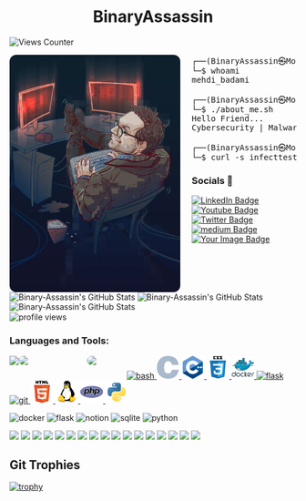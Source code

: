 <h1 align="center"> BinaryAssassin </h1>




<img src="https://views-counter.vercel.app/badge?pageId=Binary-Assassin%2FViews-Counter" alt="Views Counter">




<p align="left">
  <img src="https://github.com/Binary-Assassin/Binary-Assassin/blob/main/Assets/mr_robot.jpg" width="300" align="left" style="margin-right: 20px; border-radius: 12px;">
</p>  

<pre>
┌──(BinaryAssassin㉿Morphis)-[~]
└─$ whoami
mehdi_badami

┌──(BinaryAssassin㉿Morphis)-[~]
└─$ ./about_me.sh 
Hello Friend...
Cybersecurity | Malware Analysis | Ethical Hacker

┌──(BinaryAssassin㉿Morphis)-[~]
└─$ curl -s infecttest.io/status
</pre>

<h3 align="left"> Socials 💯</h3>

<div id="badges" align="left">
  <a href="https://www.linkedin.com/in/mehdi-badami/" target="_blank">
    <img src="https://img.shields.io/badge/LinkedIn-blue?style=for-the-badge&logo=linkedin&logoColor=white" alt="LinkedIn Badge"/>
  </a>
  <a href="working_on_it">
    <img src="https://img.shields.io/badge/YouTube-red?style=for-the-badge&logo=youtube&logoColor=white" alt="Youtube Badge"/>
  </a>
  <a href="https://x.com/mehdi_badami" target="_blank">
    <img src="https://img.shields.io/badge/Twitter-blue?style=for-the-badge&logo=Twitter&logoColor=white" alt="Twitter Badge"/>
  </a>
   <a href="https://medium.com/@mehdi_badami" target="_blank">
    <img src="https://img.shields.io/badge/medium-black?style=for-the-badge&logo=Medium&logoColor=white" alt="medium Badge"/>
  </a>
</div>


<div id=thmbadge align=left>
  <a href="https://tryhackme.com/r/p/BinaryAssassin" target="_blank">
    <img src="https://tryhackme-badges.s3.amazonaws.com/BinaryAssassin.png" alt="Your Image Badge" />
  </a>
</div>

[//]: <> (https://daringfireball.net/projects/markdown/syntax#html.)
[//]: <> (This is also a comment github-stats.omsimos.com.)
[//]: <> (https://devicon.dev/)

<div id=stats align="left"> 
  <img src="https://github-readme-stats.vercel.app/api?username=Binary-Assassin&theme=vision-friendly-dark&show_icons=true&hide_border=true&count_private=true" alt="Binary-Assassin's GitHub Stats" />
 <img src="https://github-readme-stats.vercel.app/api/top-langs/?username=Binary-Assassin&theme=vision-friendly-dark&show_icons=true&hide_border=true&layout=compact" alt="Binary-Assassin's GitHub Stats" />
</div>

<img src="https://github-readme-stats.vercel.app/api?username=Binary-Assassin&theme=vision-friendly-dark&show_icons=true&hide_border=true&count_private=true" alt="Binary-Assassin's GitHub Stats" />





<div id="profile" align=left>
  <img align="center" src="https://komarev.com/ghpvc/?username=Binary-Assassin&style=flat-square&color=blue" alt="profile views"/>
</div>

<h3 align="left">Languages and Tools:</h3>

<div align=left> 
  <img align=left src="https://cdn.jsdelivr.net/gh/devicons/devicon@latest/icons/archlinux/archlinux-original-wordmark.svg" />
  <img align=left width="100" src="https://cdn.jsdelivr.net/gh/devicons/devicon@latest/icons/ubuntu/ubuntu-original-wordmark.svg" style="margin-right: 20px; border-radius: 12px;" />
  <img align=left width="50" src="https://cdn.jsdelivr.net/gh/devicons/devicon@latest/icons/linux/linux-original.svg" style="margin-right: 20px; border-radius: 12px;">           
</div>

<div align=center>
<p align="left"> <a href="https://www.gnu.org/software/bash/" target="_blank" rel="noreferrer"> <img src="https://www.vectorlogo.zone/logos/gnu_bash/gnu_bash-icon.svg" alt="bash" width="40" height="40"/> </a> <a href="https://www.cprogramming.com/" target="_blank" rel="noreferrer"> <img src="https://raw.githubusercontent.com/devicons/devicon/master/icons/c/c-original.svg" alt="c" width="40" height="40"/> </a> <a href="https://www.w3schools.com/cpp/" target="_blank" rel="noreferrer"> <img src="https://raw.githubusercontent.com/devicons/devicon/master/icons/cplusplus/cplusplus-original.svg" alt="cplusplus" width="40" height="40"/> </a> <a href="https://www.w3schools.com/css/" target="_blank" rel="noreferrer"> <img src="https://raw.githubusercontent.com/devicons/devicon/master/icons/css3/css3-original-wordmark.svg" alt="css3" width="40" height="40"/> </a> <a href="https://www.docker.com/" target="_blank" rel="noreferrer"> <img src="https://raw.githubusercontent.com/devicons/devicon/master/icons/docker/docker-original-wordmark.svg" alt="docker" width="40" height="40"/> </a> <a href="https://flask.palletsprojects.com/" target="_blank" rel="noreferrer"> <img src="https://www.vectorlogo.zone/logos/pocoo_flask/pocoo_flask-icon.svg" alt="flask" width="40" height="40"/> </a> <a href="https://git-scm.com/" target="_blank" rel="noreferrer"> <img src="https://www.vectorlogo.zone/logos/git-scm/git-scm-icon.svg" alt="git" width="40" height="40"/> </a> <a href="https://www.w3.org/html/" target="_blank" rel="noreferrer"> <img src="https://raw.githubusercontent.com/devicons/devicon/master/icons/html5/html5-original-wordmark.svg" alt="html5" width="40" height="40"/> </a> <a href="https://www.linux.org/" target="_blank" rel="noreferrer"> 
<img src="https://raw.githubusercontent.com/devicons/devicon/master/icons/linux/linux-original.svg" alt="linux" width="40" height="40"/> </a> <a href="https://www.php.net" target="_blank" rel="noreferrer"> <img src="https://raw.githubusercontent.com/devicons/devicon/master/icons/php/php-original.svg" alt="php" width="40" height="40"/> </a> <a href="https://www.python.org" target="_blank" rel="noreferrer"> <img src="https://raw.githubusercontent.com/devicons/devicon/master/icons/python/python-original.svg" alt="python" width="40" height="40"/> </a> </p>
</div>


<p align="left"> 
  <img src="https://cdn.jsdelivr.net/gh/devicons/devicon@latest/icons/docker/docker-original-wordmark.svg" alt="docker" width="45" height="45"/>
  <img src="https://cdn.jsdelivr.net/gh/devicons/devicon@latest/icons/flask/flask-original-wordmark.svg" alt="flask" width="45" height="45"/>
  <img src="https://cdn.jsdelivr.net/gh/devicons/devicon@latest/icons/notion/notion-original.svg" alt="notion" width="45" height="45"/>
  <img src="https://cdn.jsdelivr.net/gh/devicons/devicon@latest/icons/sqlite/sqlite-original.svg" alt="sqlite" width="45" height=45"/>
  <img src="https://cdn.jsdelivr.net/gh/devicons/devicon@latest/icons/python/python-original.svg" alt="python" width="45" height="45"/>
</p>
<p>
<img src="https://img.shields.io/badge/HackerRank-2EC866?style=for-the-badge&logo=HackerRank&logoColor=white" height="30">  
<img src="https://img.shields.io/badge/WordPress-21759B?style=for-the-badge&logo=WordPress&logoColor=white" height="30">  
<img src="https://img.shields.io/badge/C-00599C?style=for-the-badge&logo=C&logoColor=white" height="30">  
<img src="https://img.shields.io/badge/C++-00599C?style=for-the-badge&logo=C%2B%2B&logoColor=white" height="30">  
<img src="https://img.shields.io/badge/HTML5-E34F26?style=for-the-badge&logo=HTML5&logoColor=white" height="30">  
<img src="https://img.shields.io/badge/CSS3-1572B6?style=for-the-badge&logo=CSS3&logoColor=white" height="30">  
<img src="https://img.shields.io/badge/JavaScript-F7DF1E?style=for-the-badge&logo=JavaScript&logoColor=black" height="30">  
<img src="https://img.shields.io/badge/PHP-777BB4?style=for-the-badge&logo=PHP&logoColor=white" height="30">  
<img src="https://img.shields.io/badge/Java-007396?style=for-the-badge&logo=Java&logoColor=white" height="30">  
<img src="https://img.shields.io/badge/Python-3776AB?style=for-the-badge&logo=Python&logoColor=white" height="30">  
<img src="https://img.shields.io/badge/Windows%20Terminal-4D4D4D?style=for-the-badge&logo=Windows%20Terminal&logoColor=white" height="30">  
<img src="https://img.shields.io/badge/Shell_Script-4EAA25?style=for-the-badge&logo=gnu-bash&logoColor=white" height="30">  
<img src="https://img.shields.io/badge/PowerShell-5391FE?style=for-the-badge&logo=PowerShell&logoColor=white" height="30">  
<img src="https://img.shields.io/badge/Markdown-000000?style=for-the-badge&logo=Markdown&logoColor=white" height="30">  
<img src="https://img.shields.io/badge/Visual_Studio_Code-0078D4?style=for-the-badge&logo=Visual%20Studio%20Code&logoColor=white" height="30">  
<img src="https://img.shields.io/badge/Sublime_Text-FF9800?style=for-the-badge&logo=Sublime%20Text&logoColor=white" height="30">  
<img src="https://img.shields.io/badge/Notion-000000?style=for-the-badge&logo=Notion&logoColor=white" height="30">  
</p>

## Git Trophies
  [![trophy](https://github-profile-trophy.vercel.app/?username=Binary-Assassin&theme=darkhub)](https://github.com/ryo-ma/github-profile-trophy)
